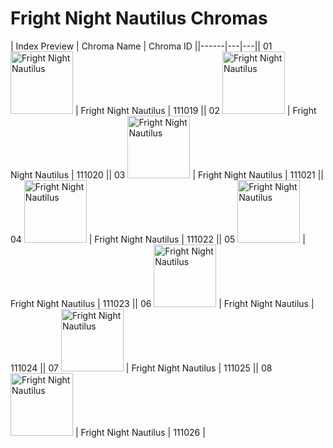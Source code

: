 # Fright Night Nautilus Chromas

| Index  Preview | Chroma Name | Chroma ID ||------|---|---|| 01  <img src='https://raw.communitydragon.org/latest/plugins/rcp-be-lol-game-data/global/default/v1/champion-chroma-images/111/111019.png' alt='Fright Night Nautilus' width='100'> | Fright Night Nautilus | 111019 || 02  <img src='https://raw.communitydragon.org/latest/plugins/rcp-be-lol-game-data/global/default/v1/champion-chroma-images/111/111020.png' alt='Fright Night Nautilus' width='100'> | Fright Night Nautilus | 111020 || 03  <img src='https://raw.communitydragon.org/latest/plugins/rcp-be-lol-game-data/global/default/v1/champion-chroma-images/111/111021.png' alt='Fright Night Nautilus' width='100'> | Fright Night Nautilus | 111021 || 04  <img src='https://raw.communitydragon.org/latest/plugins/rcp-be-lol-game-data/global/default/v1/champion-chroma-images/111/111022.png' alt='Fright Night Nautilus' width='100'> | Fright Night Nautilus | 111022 || 05  <img src='https://raw.communitydragon.org/latest/plugins/rcp-be-lol-game-data/global/default/v1/champion-chroma-images/111/111023.png' alt='Fright Night Nautilus' width='100'> | Fright Night Nautilus | 111023 || 06  <img src='https://raw.communitydragon.org/latest/plugins/rcp-be-lol-game-data/global/default/v1/champion-chroma-images/111/111024.png' alt='Fright Night Nautilus' width='100'> | Fright Night Nautilus | 111024 || 07  <img src='https://raw.communitydragon.org/latest/plugins/rcp-be-lol-game-data/global/default/v1/champion-chroma-images/111/111025.png' alt='Fright Night Nautilus' width='100'> | Fright Night Nautilus | 111025 || 08  <img src='https://raw.communitydragon.org/latest/plugins/rcp-be-lol-game-data/global/default/v1/champion-chroma-images/111/111026.png' alt='Fright Night Nautilus' width='100'> | Fright Night Nautilus | 111026 |